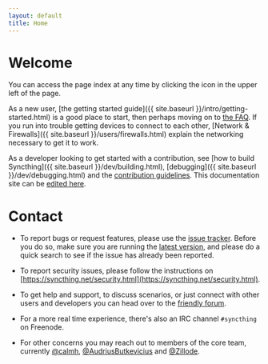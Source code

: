 ```yaml
---
layout: default
title: Home
---
```


# Welcome

You can access the page index at any time by clicking the <span class="hamburger"></span> icon in the upper left of the page.

As a new user, [the getting started guide]({{ site.baseurl }}/intro/getting-started.html) is a good place to start, then perhaps moving on to [the FAQ](/users/faq.html). If
you run into trouble getting devices to connect to each other,
[Network & Firewalls]({{ site.baseurl }}/users/firewalls.html) explain the networking necessary to get it to work.

As a developer looking to get started with a contribution, see [how to build Syncthing]({{ site.baseurl }}/dev/building.html), [debugging]({{ site.baseurl }}/dev/debugging.html) and the [contribution guidelines](https://github.com/syncthing/syncthing/blob/master/CONTRIBUTING.md). This documentation site can be [edited here](https://github.com/syncthing/docs).

# Contact

* To report bugs or request features, please use the [issue tracker](https://github.com/syncthing/syncthing/issues). Before you do so, make sure you are running the [latest version](https://github.com/syncthing/syncthing/releases/latest), and please do a quick search to see if the issue has already been reported.

* To report security issues, please follow the instructions on [https://syncthing.net/security.html](https://syncthing.net/security.html).

* To get help and support, to discuss scenarios, or just connect with other users and developers you can head over to the [friendly forum](https://forum.syncthing.net/).

* For a more real time experience, there's also an IRC channel `#syncthing` on Freenode.

* For other concerns you may reach out to members of the core team, currently [@calmh](https://github.com/calmh), [@AudriusButkevicius](https://github.com/AudriusButkevicius) and [@Zillode](https://github.com/Zillode).
